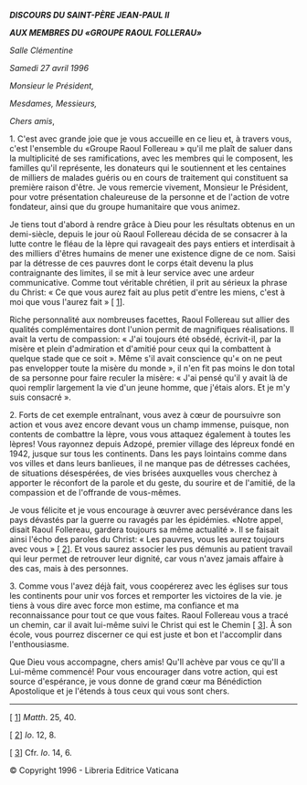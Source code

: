 ***DISCOURS DU SAINT-PÈRE JEAN-PAUL II***

***AUX MEMBRES DU «GROUPE RAOUL FOLLERAU»***

*Salle Clémentine*

*Samedi 27 avril 1996*

*Monsieur le Président,*

*Mesdames, Messieurs,*

*Chers amis*,

1\. C'est avec grande joie que je vous accueille en ce lieu et, à travers vous, c'est l'ensemble du «Groupe Raoul Follereau » qu'il me plaît de saluer dans la multiplicité de ses ramifications, avec les membres qui le composent, les familles qu'il représente, les donateurs qui le soutiennent et les centaines de milliers de malades guéris ou en cours de traitement qui constituent sa première raison d'être. Je vous remercie vivement, Monsieur le Président, pour votre présentation chaleureuse de la personne et de l'action de votre fondateur, ainsi que du groupe humanitaire que vous animez.

Je tiens tout d'abord à rendre grâce à Dieu pour les résultats obtenus en un demi-siècle, depuis le jour où Raoul Follereau décida de se consacrer à la lutte contre le fléau de la lèpre qui ravageait des pays entiers et interdisait à des milliers d'êtres humains de mener une existence digne de ce nom. Saisi par la détresse de ces pauvres dont le corps était devenu la plus contraignante des limites, il se mit à leur service avec une ardeur communicative. Comme tout véritable chrétien, il prit au sérieux la phrase du Christ: « Ce que vous aurez fait au plus petit d'entre les miens, c'est à moi que vous l'aurez fait » \[ [1](#_ftn1 "")\].

Riche personnalité aux nombreuses facettes, Raoul Follereau sut allier des qualités complémentaires dont l'union permit de magnifiques réalisations. Il avait la vertu de compassion: « J'ai toujours été obsédé, écrivit-il, par la misère et plein d'admiration et d'amitié pour ceux qui la combattent à quelque stade que ce soit ». Même s'il avait conscience qu'« on ne peut pas envelopper toute la misère du monde », il n'en fit pas moins le don total de sa personne pour faire reculer la misère: « J'ai pensé qu'il y avait là de quoi remplir largement la vie d'un jeune homme, que j'étais alors. Et je m'y suis consacré ».

2\. Forts de cet exemple entraînant, vous avez à cœur de poursuivre son action et vous avez encore devant vous un champ immense, puisque, non contents de combattre la lèpre, vous vous attaquez également à toutes les lèpres! Vous rayonnez depuis Adzopé, premier village des lépreux fondé en 1942, jusque sur tous les continents. Dans les pays lointains comme dans vos villes et dans leurs banlieues, il ne manque pas de détresses cachées, de situations désespérées, de vies brisées auxquelles vous cherchez à apporter le réconfort de la parole et du geste, du sourire et de l'amitié, de la compassion et de l'offrande de vous-mêmes.

Je vous félicite et je vous encourage à œuvrer avec persévérance dans les pays dévastés par la guerre ou ravagés par les épidémies. «Notre appel, disait Raoul Follereau, gardera toujours sa même actualité ». Il se faisait ainsi l'écho des paroles du Christ: « Les pauvres, vous les aurez toujours avec vous » \[ [2](#_ftn2 "")\]. Et vous saurez associer les pus démunis au patient travail qui leur permet de retrouver leur dignité, car vous n'avez jamais affaire à des cas, mais à des personnes.

3\. Comme vous l'avez déjà fait, vous coopérerez avec les églises sur tous les continents pour unir vos forces et remporter les victoires de la vie. je tiens à vous dire avec force mon estime, ma confiance et ma reconnaissance pour tout ce que vous faites. Raoul Follereau vous a tracé un chemin, car il avait lui-même suivi le Christ qui est le Chemin \[ [3](#_ftn3 "")\]. À son école, vous pourrez discerner ce qui est juste et bon et l'accomplir dans l'enthousiasme.

Que Dieu vous accompagne, chers amis! Qu'Il achève par vous ce qu'Il a Lui-même commencé! Pour vous encourager dans votre action, qui est source d'espérance, je vous donne de grand cœur ma Bénédiction Apostolique et je l'étends à tous ceux qui vous sont chers.

* * *

\[ [1](#_ftnref1 "")\] *Matth*. 25, 40.

\[ [2](#_ftnref2 "")\] *Io*. 12, 8.

\[ [3](#_ftnref3 "")\] Cfr. *Io*. 14, 6.

© Copyright 1996 - Libreria Editrice Vaticana
